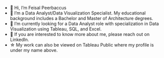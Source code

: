 - 👋 Hi, I’m Feisal Peerbaccus
- 👀 I’m a Data Analyst/Data Visualization Specialist. My educational background includes a Bachelor and Master of Architecture degrees.
- 🌱 I’m currently looking for a Data Analyst role with specialization in Data Visualization using Tableau, SQL, and Excel.
- 💞️ If you are interested to know more about me, please reach out on LinkedIn.
- ☆ My work can also be viewed on Tableau Public where my profile is under my name above.

<!---
FeisalP/FeisalP is a ✨ special ✨ repository because its `README.md` (this file) appears on your GitHub profile.
You can click the Preview link to take a look at your changes.
--->
